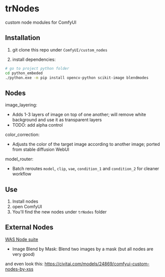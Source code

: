 
# trNodes

custom node modules for ComfyUI

## Installation

1. git clone this repo under `ComfyUI/custom_nodes`

2. install dependencies:

```bash
# go to project python folder
cd python_embeded
./python.exe -m pip install opencv-python scikit-image blendmodes
```

## Nodes

image_layering:
- Adds 1-3 layers of image on top of one another; will remove white background and use it as transparent layers
- TODO: add alpha control

color_correction:
- Adjusts the color of the target image according to another image; ported from stable diffusion WebUI

model_router:
- Batch reroutes `model`, `clip`, `vae`, `condition_1` and `condition_2` for cleaner workflow

## Use
1. Install nodes
2. open ComfyUI
3. You'll find the new nodes under `trNodes` folder


## External Nodes

[WAS Node suite](https://civitai.com/models/20793/was-node-suites-comfyui) 
- Image Blend by Mask: Blend two images by a mask (but all nodes are very good)

and even look this: https://civitai.com/models/24869/comfyui-custom-nodes-by-xss
